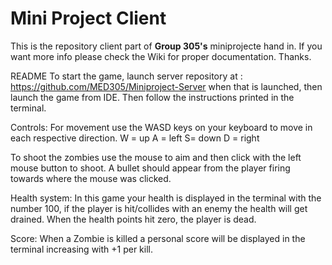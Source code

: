 # Mini Project Client

This is the repository client part of **Group 305's** miniprojecte hand in. If you want more info please check the Wiki for proper documentation. Thanks.


README
To start the game, launch server repository at : https://github.com/MED305/Miniproject-Server when that is launched, then launch the game from IDE. Then follow the instructions printed in the terminal.

Controls:
For movement use the WASD keys on your keyboard to move in each respective direction.
W = up
A = left
S= down
D = right

To shoot the zombies use the mouse to aim and then click with the left mouse button to shoot. 
A bullet should appear from the player firing towards where the mouse was clicked.

Health system:
In this game your health is displayed in the terminal with the number 100, 
if the player is hit/collides with an enemy the health will get drained.
When the health points hit zero, the player is dead.

Score:
When a Zombie is killed a personal score will be displayed in the terminal increasing with +1 per kill.
